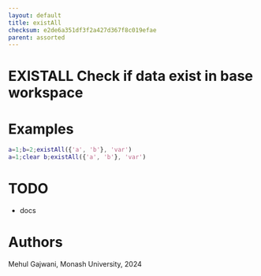 ```yaml
---
layout: default
title: existAll
checksum: e2de6a351df3f2a427d367f8c019efae
parent: assorted
---
```



 
# EXISTALL Check if data exist in base workspace
 
# Examples
```matlab
a=1;b=2;existAll({'a', 'b'}, 'var')
a=1;clear b;existAll({'a', 'b'}, 'var')
```
 
# TODO
-  docs 
 
# Authors

Mehul Gajwani, Monash University, 2024

